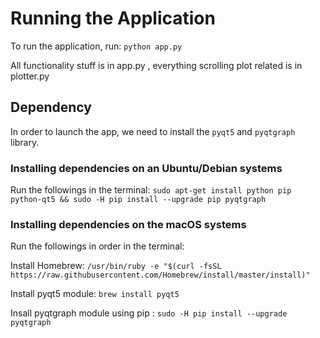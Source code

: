 # Running the Application
To run the application, run: `python app.py`

All functionality stuff is in app.py , everything scrolling plot related is in plotter.py

## Dependency

In order to launch the app, we need to install the `pyqt5` and `pyqtgraph` library.

### Installing dependencies on an Ubuntu/Debian systems

Run the followings in the terminal:
`sudo apt-get install python pip python-qt5 && sudo -H pip install --upgrade pip pyqtgraph`

### Installing dependencies on the macOS systems

Run the followings in order in the terminal:

Install Homebrew: `/usr/bin/ruby -e "$(curl -fsSL https://raw.githubusercontent.com/Homebrew/install/master/install)"`

Install pyqt5 module: `brew install pyqt5`

Insall pyqtgraph module using pip : `sudo -H pip install --upgrade pyqtgraph`